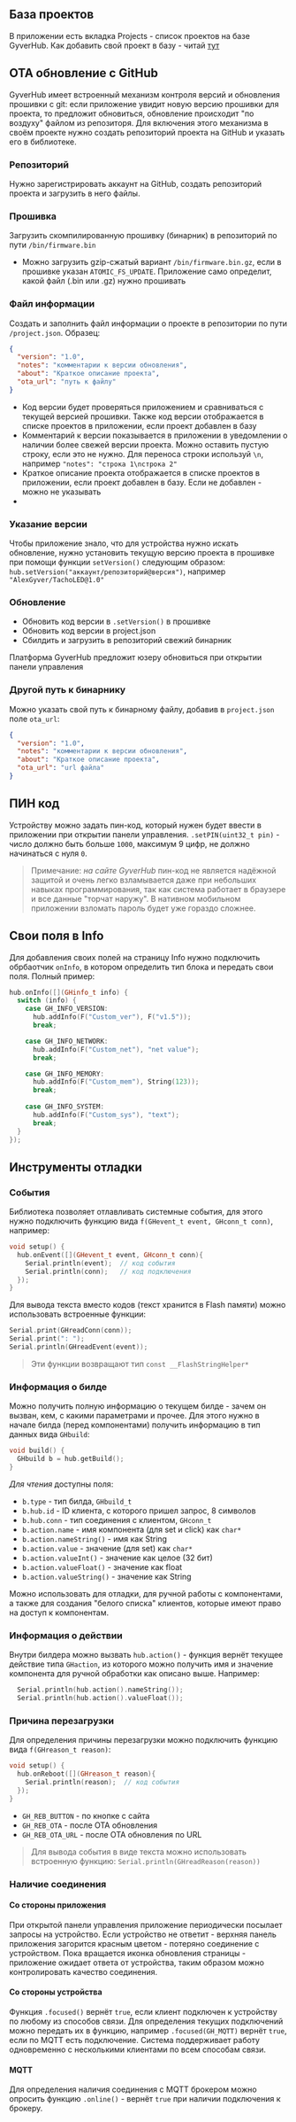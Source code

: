 ## База проектов
В приложении есть вкладка Projects - список проектов на базе GyverHub. Как добавить свой проект в базу - читай [тут](https://github.com/GyverLibs/GyverHub-projects)

## OTA обновление с GitHub
GyverHub имеет встроенный механизм контроля версий и обновления прошивки с git: если приложение увидит новую версию прошивки для проекта, то предложит обновиться, обновление происходит "по воздуху" файлом из репозиторя. Для включения этого механизма в своём проекте нужно создать репозиторий проекта на GitHub и указать его в библиотеке.

### Репозиторий
Нужно зарегистрировать аккаунт на GitHub, создать репозиторий проекта и загрузить в него файлы.

### Прошивка
Загрузить скомпилированную прошивку (бинарник) в репозиторий по пути `/bin/firmware.bin`
- Можно загрузить gzip-сжатый вариант `/bin/firmware.bin.gz`, если в прошивке указан `ATOMIC_FS_UPDATE`. Приложение само определит, какой файл (.bin или .gz) нужно прошивать

### Файл информации 
Создать и заполнить файл информации о проекте в репозитории по пути `/project.json`. Образец:
```json
{
  "version": "1.0",
  "notes": "комментарии к версии обновления",
  "about": "Краткое описание проекта",
  "ota_url": "путь к файлу"
}
```

- Код версии будет проверяться приложением и сравниваться с текущей версией прошивки. Также код версии отображается в списке проектов в приложении, если проект добавлен в базу
- Комментарий к версии показывается в приложении в уведомлении о наличии более свежей версии проекта. Можно оставить пустую строку, если это не нужно. Для переноса строки используй `\n`, например `"notes": "строка 1\nстрока 2"`
- Краткое описание проекта отображается в списке проектов в приложении, если проект добавлен в базу. Если не добавлен - можно не указывать
-

### Указание версии
Чтобы приложение знало, что для устройства нужно искать обновление, нужно установить текущую версию проекта в прошивке при помощи функции `setVersion()` следующим образом: `hub.setVersion("аккаунт/репозиторий@версия")`, например `"AlexGyver/TachoLED@1.0"`

### Обновление
- Обновить код версии в `.setVersion()` в прошивке
- Обновить код версии в project.json
- Сбилдить и загрузить в репозиторий свежий бинарник

Платформа GyverHub предложит юзеру обновиться при открытии панели управления

### Другой путь к бинарнику
Можно указать свой путь к бинарному файлу, добавив в `project.json` поле `ota_url`:
```json
{
  "version": "1.0",
  "notes": "комментарии к версии обновления",
  "about": "Краткое описание проекта",
  "ota_url": "url файла"
}
```

## ПИН код
Устройству можно задать пин-код, который нужен будет ввести в приложении при открытии панели управления. `.setPIN(uint32_t pin)` - число должно быть больше `1000`, максимум 9 цифр, не должно начинаться с нуля `0`. 

> Примечание: *на сайте GyverHub* пин-код не является надёжной защитой и очень легко взламывается даже при небольших навыках программирования, так как система работает в браузере и все данные "торчат наружу". В нативном мобильном приложении взломать пароль будет уже гораздо сложнее.

## Свои поля в Info
Для добавления своих полей на страницу Info нужно подключить обрбаотчик `onInfo`, в котором определить тип блока и передать свои поля. Полный пример:
```cpp
hub.onInfo([](GHinfo_t info) {
  switch (info) {
    case GH_INFO_VERSION:
      hub.addInfo(F("Custom_ver"), F("v1.5"));
      break;

    case GH_INFO_NETWORK:
      hub.addInfo(F("Custom_net"), "net value");
      break;

    case GH_INFO_MEMORY:
      hub.addInfo(F("Custom_mem"), String(123));
      break;
      
    case GH_INFO_SYSTEM:
      hub.addInfo(F("Custom_sys"), "text");
      break;
  }
});
```

## Инструменты отладки
### События
Библиотека позволяет отлавливать системные события, для этого нужно подключить функцию вида `f(GHevent_t event, GHconn_t conn)`, например:

```cpp
void setup() {
  hub.onEvent([](GHevent_t event, GHconn_t conn){
    Serial.println(event);  // код события
    Serial.println(conn);   // код подключения
  });
}
```

Для вывода текста вместо кодов (текст хранится в Flash памяти) можно использовать встроенные функции:
```cpp
Serial.print(GHreadConn(conn));
Serial.print(": ");
Serial.println(GHreadEvent(event));
```

> Эти функции возвращают тип `const __FlashStringHelper*`

### Информация о билде
Можно получить полную информацию о текущем билде - зачем он вызван, кем, с какими параметрами и прочее. Для этого нужно в начале билда (перед компонентами) получить информацию в тип данных вида `GHbuild`:

```cpp
void build() {
  GHbuild b = hub.getBuild();
}
```

*Для чтения* доступны поля:
- `b.type` - тип билда, `GHbuild_t`
- `b.hub.id` - ID клиента, с которого пришел запрос, 8 символов
- `b.hub.conn` - тип соединения с клиентом, `GHconn_t`
- `b.action.name` - имя компонента (для set и click) как `char*`
- `b.action.nameString()` - имя как String
- `b.action.value` - значение (для set) как `char*`
- `b.action.valueInt()` - значение как целое (32 бит)
- `b.action.valueFloat()` - значение как float
- `b.action.valueString()` - значение как String

Можно использовать для отладки, для ручной работы с компонентами, а также для создания "белого списка" клиентов, которые имеют право на доступ к компонентам.

### Информация о действии
Внутри билдера можно вызвать `hub.action()` - функция вернёт текущее действие типа `GHaction`, из которого можно получить имя и значение компонента для ручной обработки как описано выше. Например:
```cpp
  Serial.println(hub.action().nameString());
  Serial.println(hub.action().valueFloat());
```

### Причина перезагрузки
Для определения причины перезагрузки можно подключить функцию вида `f(GHreason_t reason)`:

```cpp
void setup() {
  hub.onReboot([](GHreason_t reason){
    Serial.println(reason);  // код события
  });
}
```

- `GH_REB_BUTTON` - по кнопке с сайта
- `GH_REB_OTA` - после ОТА обновления
- `GH_REB_OTA_URL` - после OTA обновления по URL

> Для вывода события в виде текста можно использовать встроенную функцию: `Serial.println(GHreadReason(reason))`

### Наличие соединения
#### Со стороны приложения
При открытой панели управления приложение периодически посылает запросы на устройство. Если устройство не ответит - верхняя панель приложения загорится красным цветом - потеряно соединение с устройством. Пока вращается иконка обновления страницы - приложение ожидает ответа от устройства, таким образом можно контролировать качество соединения.

#### Со стороны устройства
Функция `.focused()` вернёт `true`, если клиент подключен к устройству по любому из способов связи. Для определения текущих подключений можно передать их в функцию, например `.focused(GH_MQTT)` вернёт `true`, если по MQTT есть подключение. Система поддерживает работу одновременно с несколькими клиентами по всем способам связи.

#### MQTT
Для определения наличия соединения с MQTT брокером можно опросить функцию `.online()` - вернёт `true` при наличии подключения к брокеру.